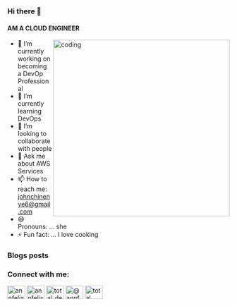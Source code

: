 ### Hi there 👋
####                            AM A CLOUD ENGINEER
<img align="right" alt="coding" width="400" src="https://149728326.v2.pressablecdn.com/wp-content/uploads/unnamed.gif">









- 🔭 I’m currently working on becoming a DevOp Professional
- 🌱 I’m currently learning DevOps
- 👯 I’m looking to collaborate with people
- 💬 Ask me about AWS Services
- 📫 How to reach me: johnchinenye6@gmail.com
- 😄 Pronouns: ... she
- ⚡ Fun fact: ... I love cooking
### Blogs posts
<!-- BLOG-POST-LIST:START -->
<!-- BLOG-POST-LIST:END -->

<h3 align="left">Connect with me:</h3>
<p align="left">
<a href="https://twitter.com/annfelix70" target="blank"><img align="center" src="https://raw.githubusercontent.com/rahuldkjain/github-profile-readme-generator/master/src/images/icons/Social/twitter.svg" alt="annfelix70" height="30" width="40" /></a>
<a href="https://[https://www.linkedin.com/in/chinenyenwa-nwogeh-158959116](https://www.linkedin.com/in/chinenyenwa-nwogeh-158959116/)" target="blank"><img align="center" src="https://raw.githubusercontent.com/rahuldkjain/github-profile-readme-generator/master/src/images/icons/Social/linked-in-alt.svg" alt="annfelix70" height="30" width="40" /></a>
<a href="https://instagram.com/total_devops" target="blank"><img align="center" src="https://raw.githubusercontent.com/rahuldkjain/github-profile-readme-generator/master/src/images/icons/Social/instagram.svg" alt="total_devops" height="30" width="40" /></a>
<a href="https://medium.com/@Chinenyenwa-Nwogeh" target="blank"><img align="center" src="https://raw.githubusercontent.com/rahuldkjain/github-profile-readme-generator/master/src/images/icons/Social/medium.svg" alt="@annfelix" height="30" width="40" /></a>
<a href="https://" target="blank"><img align="center" src="https://raw.githubusercontent.com/rahuldkjain/github-profile-readme-generator/master/src/images/icons/Social/youtube.svg" alt="total devops" height="30" width="40" /></a>
</p>
